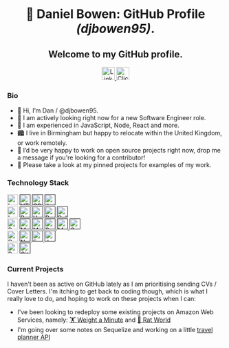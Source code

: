<h1 align="center"> 👋 Daniel Bowen: GitHub Profile  <i>(djbowen95)</i>.</h1>
<h2 align="center"> Welcome to my GitHub profile.</h2>
<div align="center">
           <a href="https://www.linkedin.com/in/daniel-bowen-6266ba191/" target="blank">
              <img src="https://img.shields.io/badge/LinkedIn-0A66C2?style=for-the-badge&logo=linkedin"
                   alt="LinkedIn Profile" height="30"/>
            </a> 
           <a href="mailto:djbowen95@gmail.com" target="blank">
              <img src="https://img.shields.io/badge/email-e4572e?style=for-the-badge&logo=data:image/svg+xml;base64,PHN2ZyB2aWV3Qm94PSIwIDAgOTYgOTYiIHhtbG5zPSJodHRwOi8vd3d3LnczLm9yZy8yMDAwL3N2ZyI+PHBhdGggZD0iTTkwIDEySDZhNS45OTcgNS45OTcgMCAwIDAtNiA2djYwYTUuOTk3IDUuOTk3IDAgMCAwIDYgNmg4NGE1Ljk5NyA1Ljk5NyAwIDAgMCA2LTZWMThhNS45OTcgNS45OTcgMCAwIDAtNi02Wm0tNiAxMnYyLjUxOUw0OCA0Ny4wOTIgMTIgMjYuNTE5VjI0Wk0xMiA3MlY0MC4zMzhMNDUuMDIzIDU5LjIxYTUuOTk2IDUuOTk2IDAgMCAwIDUuOTU0IDBMODQgNDAuMzM5VjcyWiIgZmlsbD0iI2ZmZmZmZiIgY2xhc3M9ImZpbGwtMDAwMDAwIj48L3BhdGg+PC9zdmc+"
                   alt="Click to Email" height="30"/>
            </a>
</div>

<h3>Bio</h3>           

- 👋 Hi, I’m Dan / @djbowen95.
- 👀 I am actively looking right now for a new Software Engineer role.
- 🌱 I am experienced in JavaScript, Node, React and more.
- 🏙️ I live in Birmingham but happy to relocate within the United Kingdom, or work remotely.
- 💞️ I’d be very happy to work on open source projects right now, drop me a message if you're looking for a contributor!
- 📌 Please take a look at my pinned projects for examples of my work.


<h3>Technology Stack</h3>
<div id="stack">
<img src="https://img.shields.io/badge/languages:-000000?style=for-the-badge" alt="Languages:" height="25"/>
<a href="" target="blank"><img src="https://img.shields.io/badge/HTML5-E34F26?style=for-the-badge&logo=html5&logoColor=white"
                   alt="HTML5" height="25"/>
            </a>
            <a href="" target="blank">
              <img src="https://img.shields.io/badge/CSS3-1572B6?style=for-the-badge&logo=css3&logoColor=white"
                   alt="CSS3" height="25"/>
            </a> 
            <a href="" target="blank">
              <img src="https://img.shields.io/badge/JavaScript_ES6+-F7DF1E?style=for-the-badge&logo=javascript&logoColor=black"
                   alt="JavaScript ES6+" height="25"/>
            </a> <br/>
<img src="https://img.shields.io/badge/frontend:-000000?style=for-the-badge" alt="Languages:" height="25"/> <a href="" target="blank">
            <a href="" target="blank">
              <img src="https://img.shields.io/badge/react-61DAFB?style=for-the-badge&logo=react&logoColor=black"
                   alt="React" height="25"/>
            </a>
            <a href="" target="blank">
              <img src="https://img.shields.io/badge/handlebars-999999?style=for-the-badge&logo=handlebarsdotjs&logoColor=white"
                   alt="Handlebars" height="25"/>
            <a href="" target="blank">
              <img src="https://img.shields.io/badge/bootstrap-7952B3?style=for-the-badge&logo=bootstrap&logoColor=white"
                   alt="Bootstrap" height="25"/>
            </a>
            <a href="" target="blank">
              <img src="https://img.shields.io/badge/bulma-00D1B2?style=for-the-badge&logo=bulma&logoColor=white"
                   alt="Bulma" height="25"/>
            </a> <br/>
  <img src="https://img.shields.io/badge/databases:-000000?style=for-the-badge" alt="Database:" height="25"/> <a href="" target="blank">
              <img src="https://img.shields.io/badge/MySQL-4479A1?style=for-the-badge&logo=mysql&logoColor=white"
                   alt="MySQL" height="25"/>
            </a>
           <a href="" target="blank">
              <img src="https://img.shields.io/badge/MongoDB-47A248?style=for-the-badge&logo=mongodb&logoColor=white"
                   alt="MongoDB" height="25"/>
            </a>  
            <a href="" target="blank">
              <img src="https://img.shields.io/badge/Sequelize-52B0E7?style=for-the-badge&logo=sequelize&logoColor=white"
                   alt="Sequelize" height="25"/>
            </a> 
            <a href="" target="blank">
              <img src="https://img.shields.io/badge/Mongoose-999999?style=for-the-badge&logo=mongodb&logoColor=white"
                   alt="Mongoose" height="25"/>
            </a> 
            <a href="" target="blank">
              <img src="https://img.shields.io/badge/graphql-E10098?style=for-the-badge&logo=graphql&logoColor=white"
                   alt="GraphQL" height="25"/>
            </a> <br/>
 <img src="https://img.shields.io/badge/backend:-000000?style=for-the-badge" alt="Database:" height="25"/> <a href="" target="blank">
            </a>
           <a href="" target="blank">
              <img src="https://img.shields.io/badge/nodejs-339933?style=for-the-badge&logo=nodedotjs&logoColor=white"
                   alt="Node" height="25"/>
            </a>
            <a href="" target="blank">
              <img src="https://img.shields.io/badge/expressjs-999999?style=for-the-badge&logo=express&logoColor=white"
                   alt="Express" height="25"/>
            </a>
            <a href="" target="blank">
              <img src="https://img.shields.io/badge/jest-C21325?style=for-the-badge&logo=jest&logoColor=white"
                   alt="Jest" height="25"/>
            </a> <br/>
<img src="https://img.shields.io/badge/version_control:-000000?style=for-the-badge" alt="Database:" height="25"/> <a href="" target="blank">
            </a>
           <a href="" target="blank">
              <img src="https://img.shields.io/badge/git-F05032?style=for-the-badge&logo=git&logoColor=white"
                   alt="Git" height="25"/>
            </a>
</div>

<h3>Current Projects</h3> 
I haven't been as active on GitHub lately as I am prioritising sending CVs / Cover Letters. I'm itching to get back to coding though, which is what I really love to do, and hoping to work on these projects when I can:  

 - I've been looking to redeploy some existing projects on Amazon Web Services, namely: [🏋️ Weight a Minute](https://github.com/djbowen95/Weight-a-Minute) and [🐀 Rat World](https://github.com/djbowen95/Rat-World)
  - I'm going over some notes on Sequelize and working on a little [travel planner API](https://github.com/djbowen95/Travel-Planner-API)
